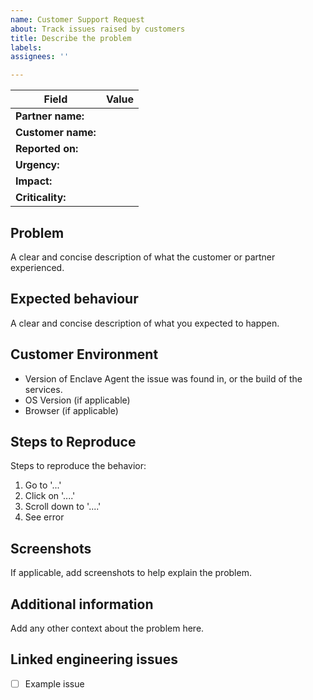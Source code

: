 ```yaml
---
name: Customer Support Request
about: Track issues raised by customers
title: Describe the problem
labels: 
assignees: ''

---
```


Field | Value
--|--
**Partner name:** | 
**Customer name:** | 
**Reported on:** | 
**Urgency:** | 
**Impact:** | 
**Criticality:** | 

## Problem

A clear and concise description of what the customer or partner experienced.

## Expected behaviour

A clear and concise description of what you expected to happen.

## Customer Environment

- Version of Enclave Agent the issue was found in, or the build of the services.
- OS Version (if applicable)
- Browser (if applicable)

## Steps to Reproduce

Steps to reproduce the behavior:
1. Go to '...'
2. Click on '....'
3. Scroll down to '....'
4. See error

## Screenshots

If applicable, add screenshots to help explain the problem.

## Additional information

Add any other context about the problem here.

## Linked engineering issues

- [ ] Example issue

